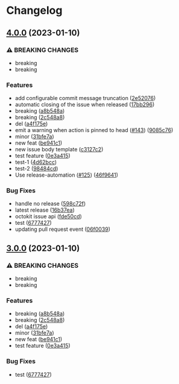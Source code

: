 # Changelog

## [4.0.0](https://github.com/sameer-coder/github-action-notify-release-1/compare/v3.0.0...v4.0.0) (2023-01-10)


### ⚠ BREAKING CHANGES

* breaking
* breaking

### Features

* add configurable commit message truncation ([2e52076](https://github.com/sameer-coder/github-action-notify-release-1/commit/2e52076c22687787982d665dc9034b6f06abc910))
* automatic closing of the issue when released ([17bb296](https://github.com/sameer-coder/github-action-notify-release-1/commit/17bb2962d1e63627db19667ecdb3f451fdc371ae))
* breaking ([a8b548a](https://github.com/sameer-coder/github-action-notify-release-1/commit/a8b548a05dbeca561352b2c32b5a973ac234ac74))
* breaking ([2c548a8](https://github.com/sameer-coder/github-action-notify-release-1/commit/2c548a8491c8ca8d1a0b95f1d5eb67d60efd4d1a))
* del ([a4f175e](https://github.com/sameer-coder/github-action-notify-release-1/commit/a4f175e7886c1918980c319a1e16422cb7784e7e))
* emit a warning when action is pinned to head ([#143](https://github.com/sameer-coder/github-action-notify-release-1/issues/143)) ([9085c76](https://github.com/sameer-coder/github-action-notify-release-1/commit/9085c76edf2bf4bfe12a84080e10ff829164c62b))
* minor ([31bfe7a](https://github.com/sameer-coder/github-action-notify-release-1/commit/31bfe7a9aea43abc6a13f5b2589ddc0331304d36))
* new feat ([be941c1](https://github.com/sameer-coder/github-action-notify-release-1/commit/be941c1f2fae05adc20844428a0c4b7a32d19540))
* new issue body template ([c3127c2](https://github.com/sameer-coder/github-action-notify-release-1/commit/c3127c21f8d02561aed009af4863a68208dd0702))
* test feature ([0e3a415](https://github.com/sameer-coder/github-action-notify-release-1/commit/0e3a415eb540685d1ab546b1a1fdb9a6433bb84e))
* test-1 ([4d62bcc](https://github.com/sameer-coder/github-action-notify-release-1/commit/4d62bcc850bd60d7ba4159716b412d68e6702b66))
* test-2 ([98484cd](https://github.com/sameer-coder/github-action-notify-release-1/commit/98484cd54a32f10a625bd32961dd81ef4228eeba))
* Use release-automation ([#125](https://github.com/sameer-coder/github-action-notify-release-1/issues/125)) ([46f9641](https://github.com/sameer-coder/github-action-notify-release-1/commit/46f964198526535d62d10d5682baa3a43c39d2d4))


### Bug Fixes

* handle no release ([598c72f](https://github.com/sameer-coder/github-action-notify-release-1/commit/598c72fd5f086b478cf16904860750a3f2fa4f26))
* latest release ([16b37ea](https://github.com/sameer-coder/github-action-notify-release-1/commit/16b37eac645a0c87cc7ea60c26bc58f8fe3b0033))
* octokit issue api ([fde50cd](https://github.com/sameer-coder/github-action-notify-release-1/commit/fde50cdba782b5d63aa8ffb825addfbf41b35eb3))
* test ([6777427](https://github.com/sameer-coder/github-action-notify-release-1/commit/6777427d356bf741c4bf541ebd413d5d79f9d29b))
* updating pull request event ([06f0039](https://github.com/sameer-coder/github-action-notify-release-1/commit/06f0039e168aa70731a3ef86872828a6133172ae))

## [3.0.0](https://github.com/sameer-coder/github-action-notify-release-1/compare/v2.2.0...v3.0.0) (2023-01-10)


### ⚠ BREAKING CHANGES

* breaking
* breaking

### Features

* breaking ([a8b548a](https://github.com/sameer-coder/github-action-notify-release-1/commit/a8b548a05dbeca561352b2c32b5a973ac234ac74))
* breaking ([2c548a8](https://github.com/sameer-coder/github-action-notify-release-1/commit/2c548a8491c8ca8d1a0b95f1d5eb67d60efd4d1a))
* del ([a4f175e](https://github.com/sameer-coder/github-action-notify-release-1/commit/a4f175e7886c1918980c319a1e16422cb7784e7e))
* minor ([31bfe7a](https://github.com/sameer-coder/github-action-notify-release-1/commit/31bfe7a9aea43abc6a13f5b2589ddc0331304d36))
* new feat ([be941c1](https://github.com/sameer-coder/github-action-notify-release-1/commit/be941c1f2fae05adc20844428a0c4b7a32d19540))
* test feature ([0e3a415](https://github.com/sameer-coder/github-action-notify-release-1/commit/0e3a415eb540685d1ab546b1a1fdb9a6433bb84e))


### Bug Fixes

* test ([6777427](https://github.com/sameer-coder/github-action-notify-release-1/commit/6777427d356bf741c4bf541ebd413d5d79f9d29b))
